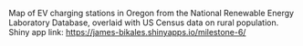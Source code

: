 Map of EV charging stations in Oregon from the National Renewable Energy Laboratory Database, 
overlaid with US Census data on rural population. 
Shiny app link: https://james-bikales.shinyapps.io/milestone-6/
